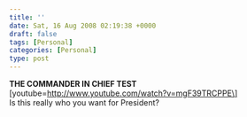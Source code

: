 ```yaml
---
title: ''
date: Sat, 16 Aug 2008 02:19:38 +0000
draft: false
tags: [Personal]
categories: [Personal]
type: post
---
```


**THE COMMANDER IN CHIEF TEST** \[youtube=http://www.youtube.com/watch?v=mgF39TRCPPE\]  
Is this really who you want for President?